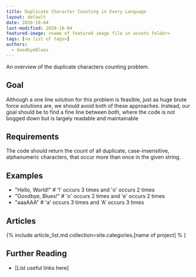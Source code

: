 ```yaml
---
title: Duplicate Character Counting in Every Language
layout: default
date: 2020-10-04
last-modified: 2020-10-04
featured-image: <name of featured image file in assets folder>
tags: [<a list of tags>]
authors:
  - GoodbyeBlues
---
```


An overview of the duplicate characters counting problem.

## Goal

Although a one line solution for this problem is feasible, just as huge brute force solutions are, we should avoid both of these approaches. Instead, our goal should be to find a fine line between both, where the code is not bogged down but is largely readable and maintainable

## Requirements

The code should return the count of all duplicate, case-insensitive, alphanumeric characters, that occur more than once in the given string. 

## Examples

* "Hello, World!"  # 'l' occurs 3 times and 'o' occurs 2 times
* "Goodbye, Blues!"  # 'o' occurs 2 times and 'e' occurs 2 times
* "aaaAAA"  # 'a' occurs 3 times and 'A' occurs 3 times

## Articles

{% include article_list.md collection=site.categories.[name of project] % }

## Further Reading

- [List useful links here]
